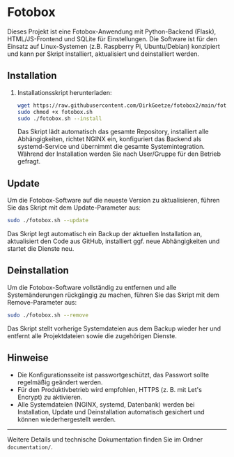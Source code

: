 # Fotobox

Dieses Projekt ist eine Fotobox-Anwendung mit Python-Backend (Flask), HTML/JS-Frontend und SQLite für Einstellungen. Die Software ist für den Einsatz auf Linux-Systemen (z.B. Raspberry Pi, Ubuntu/Debian) konzipiert und kann per Skript installiert, aktualisiert und deinstalliert werden.

## Installation

1. Installationsskript herunterladen:

   ```sh
   wget https://raw.githubusercontent.com/DirkGoetze/fotobox2/main/fotobox.sh
   sudo chmod +x fotobox.sh
   sudo ./fotobox.sh --install
   ```

   Das Skript lädt automatisch das gesamte Repository, installiert alle Abhängigkeiten, richtet NGINX ein, konfiguriert das Backend als systemd-Service und übernimmt die gesamte Systemintegration. Während der Installation werden Sie nach User/Gruppe für den Betrieb gefragt.

## Update

Um die Fotobox-Software auf die neueste Version zu aktualisieren, führen Sie das Skript mit dem Update-Parameter aus:

```sh
sudo ./fotobox.sh --update
```

Das Skript legt automatisch ein Backup der aktuellen Installation an, aktualisiert den Code aus GitHub, installiert ggf. neue Abhängigkeiten und startet die Dienste neu.

## Deinstallation

Um die Fotobox-Software vollständig zu entfernen und alle Systemänderungen rückgängig zu machen, führen Sie das Skript mit dem Remove-Parameter aus:

```sh
sudo ./fotobox.sh --remove
```

Das Skript stellt vorherige Systemdateien aus dem Backup wieder her und entfernt alle Projektdateien sowie die zugehörigen Dienste.

## Hinweise

- Die Konfigurationsseite ist passwortgeschützt, das Passwort sollte regelmäßig geändert werden.
- Für den Produktivbetrieb wird empfohlen, HTTPS (z. B. mit Let's Encrypt) zu aktivieren.
- Alle Systemdateien (NGINX, systemd, Datenbank) werden bei Installation, Update und Deinstallation automatisch gesichert und können wiederhergestellt werden.

---

Weitere Details und technische Dokumentation finden Sie im Ordner `documentation/`.
